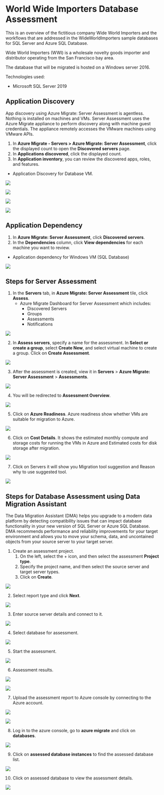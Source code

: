 # World Wide Importers Database Assessment
This is an overview of the fictitious company Wide World Importers and the workflows that are addressed in the WideWorldImporters sample databases for SQL Server and Azure SQL Database.

Wide World Importers (WWI) is a wholesale novelty goods importer and distributor operating from the San Francisco bay area.

The database that will be migrated is hosted on a Windows server 2016.

Technologies used:
 - Microsoft SQL Server 2019

## Application Discovery

App discovery using Azure Migrate: Server Assessment is agentless. Nothing is installed on machines and VMs. Server Assessment uses the Azure Migrate appliance to perform discovery along with machine guest credentials. The appliance remotely accesses the VMware machines using VMware APIs.

1. In **Azure Migrate - Servers > Azure Migrate: Server Assessment**, click the displayed count to open the **Discovered servers** page.
2. In **Applications discovered**, click the displayed count.
3. In **Application inventory**, you can review the discovered apps, roles, and features.

* Application Discovery for Database VM.

<p><kbd>
  <img src="../images/wide-world-importers/application-discovery1.PNG">
</kbd></p>
<p><kbd>
  <img src="../images/wide-world-importers/application-discovery2.PNG">
</kbd></p>
<p><kbd>
  <img src="../images/wide-world-importers/application-discovery3.PNG">
</kbd></p>
<p><kbd>
  <img src="../images/wide-world-importers/application-discovery4.PNG">
</kbd></p>

## Application Dependency

1. In **Azure Migrate: Server Assessment**, click **Discovered servers**.
2. In the **Dependencies** column, click **View dependencies** for each machine you want to review.

* Application dependency for Windows VM (SQL Database)

<p><kbd>
  <img src="../images/wide-world-importers/application-dependency.PNG">
</kbd></p>

## Steps for Server Assessment
1. In the **Servers** tab, in **Azure Migrate: Server Assessment** tile, click **Assess**.
    - Azure Migrate Dashboard for Server Assessment which includes:
        - Discovered Servers
        - Groups
        - Assessments
        - Notifications

<p><kbd>
  <img src="../images/tailwind-traders/assessment.PNG">
</kbd></p>

2. In **Assess servers**, specify a name for the assessment. In **Select or create a group**, select **Create New**, and select virtual machine to create a group. Click on **Create Assessment**.

<p><kbd>
  <img src="../images/wide-world-importers/server-assessment-1.PNG">
</kbd></p>

3. After the assessment is created, view it in **Servers** > **Azure Migrate: Server Assessment** > **Assessments**.

<p><kbd>
  <img src="../images/wide-world-importers/server-assessment-2.PNG">
</kbd></p>

4. You will be redirected to **Assessment Overview**.

<p><kbd>
  <img src="../images/wide-world-importers/server-assessment-3.PNG">
</kbd></p>

5. Click on **Azure Readiness**.
Azure readiness show whether VMs are suitable for migration to Azure.

<p><kbd>
  <img src="../images/wide-world-importers/server-assessment-4.PNG">
</kbd></p>

6. Click on **Cost Details**.
It shows the estimated monthly compute and storage costs for running the VMs in Azure and Estimated costs for disk storage after migration.

<p><kbd>
  <img src="../images/wide-world-importers/server-assessment-5.PNG">
</kbd></p>

7. Click on Servers it will show you Migration tool suggestion and Reason why to use suggested tool.

<p><kbd>
  <img src="../images/wide-world-importers/server-assessment-6.PNG">
</kbd></p>

## Steps for Database Assessment using Data Migration Assistant

The Data Migration Assistant (DMA) helps you upgrade to a modern data platform by detecting compatibility issues that can impact database functionality in your new version of SQL Server or Azure SQL Database. DMA recommends performance and reliability improvements for your target environment and allows you to move your schema, data, and uncontained objects from your source server to your target server.

1. Create an assessment project.
   1.  On the left, select the + icon, and then select the assessment **Project type**.
   2. Specify the project name, and then select the source server and target server types.
   3. Click on **Create**.

<p><kbd>
  <img src="../images/wide-world-importers/dma-1.PNG">
</kbd></p>

2. Select report type and click **Next**.

<p><kbd>
  <img src="../images/wide-world-importers/dma-2.PNG">
</kbd></p>

3. Enter source server details and connect to it.

<p><kbd>
  <img src="../images/wide-world-importers/dma-3.PNG">
</kbd></p>

4. Select database for assessment.

<p><kbd>
  <img src="../images/wide-world-importers/dma-4.PNG">
</kbd></p>

5. Start the assessment.

<p><kbd>
  <img src="../images/wide-world-importers/dma-5.PNG">
</kbd></p>

6. Assessment results.

<p><kbd>
  <img src="../images/wide-world-importers/dma-6-new.PNG">
</kbd></p>

<p><kbd>
  <img src="../images/wide-world-importers/dma-7.PNG">
</kbd></p>

7. Upload the assessment report to Azure console by connecting to the Azure account.

<p><kbd>
   <img src="../images/wide-world-importers/dma-8.PNG">
</kbd></p>

<p><kbd>
   <img src="../images/wide-world-importers/dma-9.PNG">
</kbd></p>

8. Log in to the azure console, go to **azure migrate** and click on **databases**.

<p><kbd>
   <img src="../images/wide-world-importers/dma-10.PNG">
</kbd></p>

9. Click on **assessed database instances** to find the assessed database list.

<p><kbd>
  <img src="../images/wide-world-importers/dma-11.PNG">
</kbd></p>

10. Click on assessed database to view the assessment details.

<p><kbd>
   <img src="../images/wide-world-importers/dma-12.PNG">
</kbd></p>